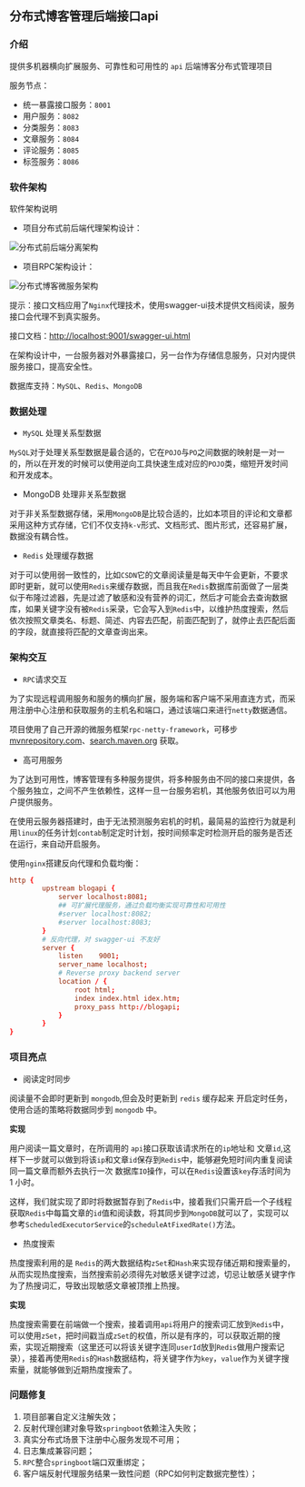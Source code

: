## 分布式博客管理后端接口api

### 介绍
提供多机器横向扩展服务、可靠性和可用性的 `api` 后端博客分布式管理项目

服务节点：
- 统一暴露接口服务：`8001`
- 用户服务：`8082`
- 分类服务：`8083`
- 文章服务：`8084`
- 评论服务：`8085`
- 标签服务：`8086`

### 软件架构
软件架构说明

- 项目分布式前后端代理架构设计：

![分布式前后端分离架构](https://yupeng-tuchuang.oss-cn-shenzhen.aliyuncs.com/分布式前后分离架构.png)

- 项目RPC架构设计：

![分布式博客微服务架构](https://yupeng-tuchuang.oss-cn-shenzhen.aliyuncs.com/分布式博客微服务架构.png)

提示：接口文档应用了`Nginx`代理技术，使用swagger-ui技术提供文档阅读，服务接口会代理不到真实服务。

接口文档：[http://localhost:9001/swagger-ui.html](http://localhost:8083/swagger-ui.html)


在架构设计中，一台服务器对外暴露接口，另一台作为存储信息服务，只对内提供服务接口，提高安全性。

数据库支持：`MySQL`、`Redis`、`MongoDB`

### 数据处理

- `MySQL` 处理关系型数据

`MySQL`对于处理关系型数据是最合适的，它在`POJO`与`PO`之间数据的映射是一对一的，所以在开发的时候可以使用逆向工具快速生成对应的`POJO`类，缩短开发时间和开发成本。

- MongoDB 处理非关系型数据

对于非关系型数据存储，采用`MongoDB`是比较合适的，比如本项目的评论和文章都采用这种方式存储，它们不仅支持`k-v`形式、文档形式、图片形式，还容易扩展，数据没有耦合性。

- `Redis` 处理缓存数据

对于可以使用弱一致性的，比如`CSDN`它的文章阅读量是每天中午会更新，不要求即时更新，就可以使用`Redis`来缓存数据，而且我在`Redis`数据库前面做了一层类似于布隆过滤器，先是过滤了敏感和没有营养的词汇，然后才可能会去查询数据库，如果关键字没有被`Redis`采录，它会写入到`Redis`中，以维护热度搜索，然后依次按照文章类名、标题、简述、内容去匹配，前面匹配到了，就停止去匹配后面的字段，就直接将匹配的文章查询出来。


### 架构交互

- `RPC`请求交互

为了实现远程调用服务和服务的横向扩展，服务端和客户端不采用直连方式，而采用注册中心注册和获取服务的主机名和端口，通过该端口来进行`netty`数据通信。

项目使用了自己开源的微服务框架`rpc-netty-framework`，可移步[mvnrepository.com](https://mvnrepository.com)、[search.maven.org](https://search.maven.org/) 获取。

- 高可用服务

为了达到可用性，博客管理有多种服务提供，将多种服务由不同的接口来提供，各个服务独立，之间不产生依赖性，这样一旦一台服务宕机，其他服务依旧可以为用户提供服务。

在使用云服务器搭建时，由于无法预测服务宕机的时机，最简易的监控行为就是利用`linux`的任务计划`contab`制定定时计划，按时间频率定时检测开启的服务是否还在运行，来自动开启服务。

使用`nginx`搭建反向代理和负载均衡：

```cnf
http {
        upstream blogapi {
            server localhost:8081;
            ## 可扩展代理服务，通过负载均衡实现可靠性和可用性
            #server localhost:8082;
            #server localhost:8083;
        }
        # 反向代理，对 swagger-ui 不友好
        server {
            listen    9001;
            server_name localhost;
            # Reverse proxy backend server
            location / {
                root html;
                index index.html idex.htm;
                proxy_pass http://blogapi;
            }
        }
}
```

### 项目亮点

- 阅读定时同步

阅读量不会即时更新到 `mongodb`,但会及时更新到 `redis` 缓存起来
开启定时任务，使用合适的策略将数据同步到 `mongodb` 中。

**实现**

用户阅读一篇文章时，在所调用的 `api`接口获取该请求所在的`ip`地址和 文章`id`,这样下一步就可以做到将该`ip`和文章`id`保存到`Redis`中，能够避免短时间内重复阅读同一篇文章而额外去执行一次 数据库`IO`操作，可以在`Redis`设置该`key`存活时间为 1 小时。

这样，我们就实现了即时将数据暂存到了`Redis`中，接着我们只需开启一个子线程获取`Redis`中每篇文章的`id`值和阅读数，将其同步到`MongoDB`就可以了，实现可以参考`ScheduledExecutorService`的`scheduleAtFixedRate()`方法。


- 热度搜索

热度搜索利用的是 `Redis`的两大数据结构`zSet`和`Hash`来实现存储近期和搜索量的，从而实现热度搜索，当然搜索前必须得先对敏感关键字过滤，切忌让敏感关键字作为了热搜词汇，导致出现敏感文章被顶推上热搜。

**实现**

热度搜索需要在前端做一个搜索，接着调用`api`将用户的搜索词汇放到`Redis`中，可以使用`zSet`，把时间戳当成`zSet`的权值，所以是有序的，可以获取近期的搜索，实现近期搜索（这里还可以将该关键字连同`userId`放到`Redis`做用户搜索记录），接着再使用`Redis`的`Hash`数据结构，将关键字作为`key`，`value`作为关键字搜索量，就能够做到近期热度搜索了。


### 问题修复

1. 项目部署自定义注解失效；
2. 反射代理创建对象导致`springboot`依赖注入失败；
3. 真实分布式场景下注册中心服务发现不可用；
4. 日志集成兼容问题；
5. `RPC`整合`springboot`端口双重绑定；
6. 客户端反射代理服务结果一致性问题（RPC如何判定数据完整性）；
